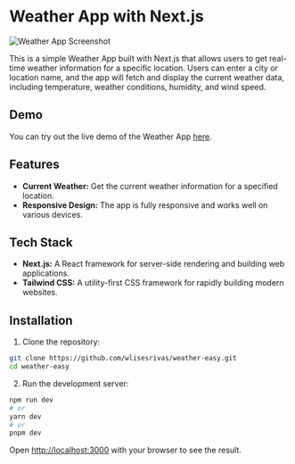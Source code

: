 # Weather App with Next.js

![Weather App Screenshot](app_screenshot.png)

This is a simple Weather App built with Next.js that allows users to get real-time weather information for a specific location. Users can enter a city or location name, and the app will fetch and display the current weather data, including temperature, weather conditions, humidity, and wind speed.

## Demo

You can try out the live demo of the Weather App [here](https://weather.codeasy.co).

## Features

- **Current Weather:** Get the current weather information for a specified location.
- **Responsive Design:** The app is fully responsive and works well on various devices.

## Tech Stack

- **Next.js:** A React framework for server-side rendering and building web applications.
- **Tailwind CSS:** A utility-first CSS framework for rapidly building modern websites.

## Installation

1. Clone the repository:

```bash
git clone https://github.com/wlisesrivas/weather-easy.git
cd weather-easy
```
2. Run the development server:

```bash
npm run dev
# or
yarn dev
# or
pnpm dev
```

Open [http://localhost:3000](http://localhost:3000) with your browser to see the result.
